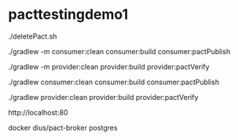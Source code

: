 # pacttestingdemo1

./deletePact.sh

./gradlew -m consumer:clean consumer:build consumer:pactPublish

./gradlew -m provider:clean provider:build provider:pactVerify

./gradlew consumer:clean consumer:build consumer:pactPublish

./gradlew provider:clean provider:build provider:pactVerify

http://localhost:80

docker 
dius/pact-broker
postgres